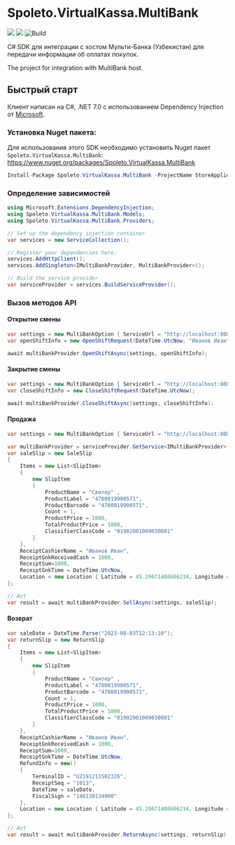 # Spoleto.VirtualKassa.MultiBank

[![](https://img.shields.io/github/license/spoleto-software/Spoleto.VirtualKassa.MultiBank)](https://github.com/spoleto-software/Spoleto.VirtualKassa.MultiBank/blob/main/LICENSE)
[![](https://img.shields.io/nuget/v/Spoleto.VirtualKassa.MultiBank)](https://www.nuget.org/packages/Spoleto.VirtualKassa.MultiBank/)
![Build](https://github.com/spoleto-software/Spoleto.VirtualKassa.MultiBank/actions/workflows/publish-to-nuget.yml/badge.svg)

C# SDK для интеграции с хостом Мульти-Банка (Узбекистан) для передачи информации об оплатах покупок.

The project for integration with MultiBank host.

## Быстрый старт

Клиент написан на C#, .NET 7.0 с использованием Dependency Injection от [Microsoft](https://docs.microsoft.com/en-us/dotnet/core/extensions/dependency-injection-usage).

### Установка Nuget пакета:
Для использования этого SDK необходимо установить Nuget пакет ``Spoleto.VirtualKassa.MultiBank``:
https://www.nuget.org/packages/Spoleto.VirtualKassa.MultiBank

```csharp
Install-Package Spoleto.VirtualKassa.MultiBank -ProjectName StoreApplication
```

### Определение зависимостей

```csharp
using Microsoft.Extensions.DependencyInjection;
using Spoleto.VirtualKassa.MultiBank.Models;
using Spoleto.VirtualKassa.MultiBank.Providers;

// Set up the dependency injection container
var services = new ServiceCollection();

// Register your dependencies here.
services.AddHttpClient();
services.AddSingleton<IMultiBankProvider, MultiBankProvider>();

// Build the service provider
var serviceProvider = services.BuildServiceProvider();
```


### Вызов методов API
#### Открытие смены
```csharp
var settings = new MultiBankOption { ServiceUrl = "http://localhost:8080/" };
var openShiftInfo = new OpenShiftRequest(DateTime.UtcNow, "Иванов Иван");

await multiBankProvider.OpenShiftAsync(settings, openShiftInfo);
```

#### Закрытие смены
```csharp
var settings = new MultiBankOption { ServiceUrl = "http://localhost:8080/" };
var closeShiftInfo = new CloseShiftRequest(DateTime.UtcNow);

await multiBankProvider.CloseShiftAsync(settings, closeShiftInfo);
```

#### Продажа
```csharp
var settings = new MultiBankOption { ServiceUrl = "http://localhost:8080/" };

var multiBankProvider = serviceProvider.GetService<IMultiBankProvider>()!;
var saleSlip = new SaleSlip
{
    Items = new List<SlipItem>
    {
        new SlipItem
        {
            ProductName = "Свитер" ,
            ProductLabel = "4780019900571",
            ProductBarcode = "4780019900571",
            Count = 1,
            ProductPrice = 1000,
            TotalProductPrice = 1000,
            ClassifierClassCode = "01902001009030001"
        }
    },
    ReceiptCashierName = "Иванов Иван",
    ReceiptGnkReceivedCash = 1000,
    ReceiptSum=1000,
    ReceiptGnkTime = DateTime.UtcNow,
    Location = new Location { Latitude = 45.29671408606234, Longitude = 79.21787478269367 }
};

// Act
var result = await multiBankProvider.SellAsync(settings, saleSlip);
```

#### Возврат
```csharp
var saleDate = DateTime.Parse("2023-08-03T12:13:10");
var returnSlip = new ReturnSlip
{
    Items = new List<SlipItem>
    {
        new SlipItem
        {
            ProductName = "Свитер" ,
            ProductLabel = "4780019900571",
            ProductBarcode = "4780019900571",
            Count = 1,
            ProductPrice = 1000,
            TotalProductPrice = 1000,
            ClassifierClassCode = "01902001009030001"
        }
    },
    ReceiptCashierName = "Иванов Иван",
    ReceiptGnkReceivedCash = 1000,
    ReceiptSum=1000,
    ReceiptGnkTime = DateTime.UtcNow,
    RefundInfo = new()
    { 
        TerminalID = "UZ191211502326",
        ReceiptSeq = "1013",
        DateTime = saleDate,
        FiscalSign = "146130134900" 
    },
    Location = new Location { Latitude = 45.29671408606234, Longitude = 79.21787478269367 }
};

// Act
var result = await multiBankProvider.ReturnAsync(settings, returnSlip);
```